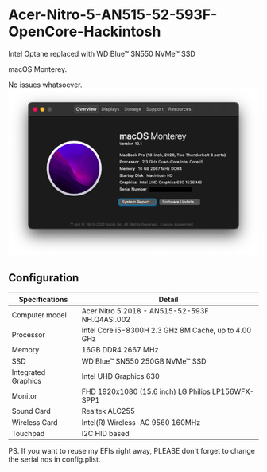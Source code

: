 # Acer-Nitro-5-AN515-52-593F-OpenCore-Hackintosh

Intel Optane replaced with WD Blue™ SN550 NVMe™ SSD

macOS Monterey.

No issues whatsoever.
<img src="https://github.com/nerdynikhil/Acer-Nitro-5-AN515-52-593F-OpenCore-Hackintosh/blob/main/Monterey%2012.1/Screen%20Shot%202023-08-05%20at%208.02.36%20AM.png" alt="About This Mac screenshot">
## Configuration

| Specifications | Detail                                                  |
| ------------------- | ------------------------------------------- |
| Computer model      | Acer Nitro 5 2018 - AN515-52-593F NH.Q4ASI.002  |
| Processor           | Intel Core i5-8300H 2.3 GHz 8M Cache, up to 4.00 GHz|
| Memory              | 16GB DDR4 2667 MHz |
| SSD           | WD Blue™ SN550 250GB NVMe™ SSD          |
| Integrated Graphics | Intel UHD Graphics 630                     |
| Monitor             | FHD 1920x1080 (15.6 inch) LG Philips LP156WFX-SPP1    |
| Sound Card          | Realtek ALC255                             |
| Wireless Card       | Intel(R) Wireless-AC 9560 160MHz    |
| Touchpad            | I2C HID based                              |

PS. If you want to reuse my EFIs right away, PLEASE don't forget to change the serial nos in config.plist.